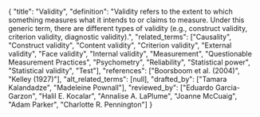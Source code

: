 {
    "title": "Validity",
    "definition": "Validity refers to the extent to which something measures what it intends to or claims to measure. Under this generic term, there are different types of validity (e.g., construct validity, criterion validity, diagnostic validity).",
    "related_terms": ["Causality", "Construct validity", "Content validity", "Criterion validity", "External validity", "Face validity", "Internal validity", "Measurement", "Questionable Measurement Practices", "Psychometry", "Reliability", "Statistical power", "Statistical validity", "Test"],
    "references": ["Boorsboom et al. (2004)", "Kelley (1927)"],
    "alt_related_terms": [null],
    "drafted_by": ["Tamara Kalandadze", "Madeleine Pownall"],
    "reviewed_by": ["Eduardo Garcia-Garzon", "Halil E. Kocalar", "Annalise A. LaPlume", "Joanne McCuaig", "Adam Parker", "Charlotte R. Pennington"]
  }

